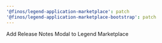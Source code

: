 ```yaml
---
'@finos/legend-application-marketplace': patch
'@finos/legend-application-marketplace-bootstrap': patch
---
```


Add Release Notes Modal to Legend Marketplace
